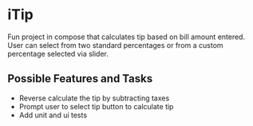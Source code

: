 # iTip
Fun project in compose that calculates tip based on bill amount entered. User can select from two standard percentages or from a custom percentage selected via slider. 

## Possible Features and Tasks
- Reverse calculate the tip by subtracting taxes
- Prompt user to select tip button to calculate tip
- Add unit and ui tests
